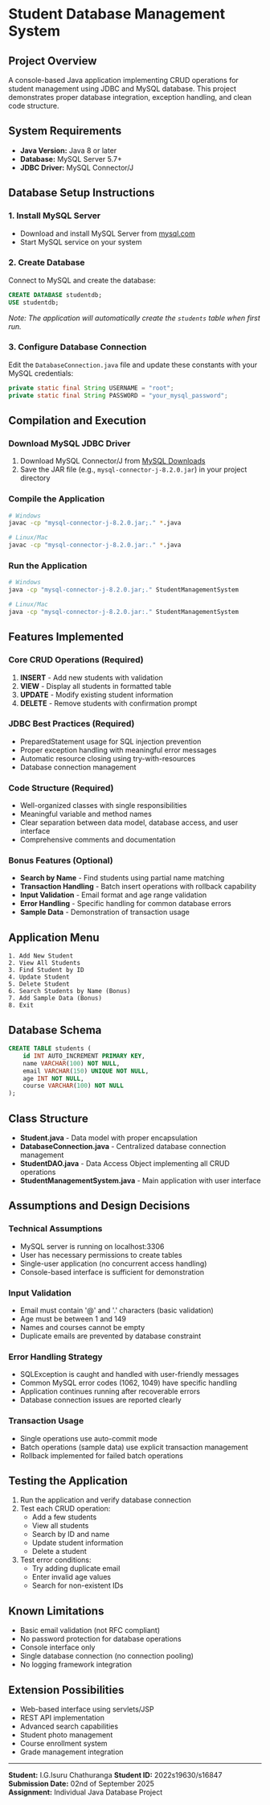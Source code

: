 # Student Database Management System

## Project Overview
A console-based Java application implementing CRUD operations for student management using JDBC and MySQL database. This project demonstrates proper database integration, exception handling, and clean code structure.

## System Requirements
- **Java Version:** Java 8 or later
- **Database:** MySQL Server 5.7+
- **JDBC Driver:** MySQL Connector/J

## Database Setup Instructions

### 1. Install MySQL Server
- Download and install MySQL Server from [mysql.com](https://dev.mysql.com/downloads/)
- Start MySQL service on your system

### 2. Create Database
Connect to MySQL and create the database:
```sql
CREATE DATABASE studentdb;
USE studentdb;
```
*Note: The application will automatically create the `students` table when first run.*

### 3. Configure Database Connection
Edit the `DatabaseConnection.java` file and update these constants with your MySQL credentials:
```java
private static final String USERNAME = "root";
private static final String PASSWORD = "your_mysql_password";
```

## Compilation and Execution

### Download MySQL JDBC Driver
1. Download MySQL Connector/J from [MySQL Downloads](https://dev.mysql.com/downloads/connector/j/)
2. Save the JAR file (e.g., `mysql-connector-j-8.2.0.jar`) in your project directory

### Compile the Application
```bash
# Windows
javac -cp "mysql-connector-j-8.2.0.jar;." *.java

# Linux/Mac
javac -cp "mysql-connector-j-8.2.0.jar:." *.java
```

### Run the Application
```bash
# Windows
java -cp "mysql-connector-j-8.2.0.jar;." StudentManagementSystem

# Linux/Mac
java -cp "mysql-connector-j-8.2.0.jar:." StudentManagementSystem
```

## Features Implemented

### Core CRUD Operations (Required)
1. **INSERT** - Add new students with validation
2. **VIEW** - Display all students in formatted table
3. **UPDATE** - Modify existing student information
4. **DELETE** - Remove students with confirmation prompt

### JDBC Best Practices (Required)
- PreparedStatement usage for SQL injection prevention
- Proper exception handling with meaningful error messages
- Automatic resource closing using try-with-resources
- Database connection management

### Code Structure (Required)
- Well-organized classes with single responsibilities
- Meaningful variable and method names
- Clear separation between data model, database access, and user interface
- Comprehensive comments and documentation

### Bonus Features (Optional)
- **Search by Name** - Find students using partial name matching
- **Transaction Handling** - Batch insert operations with rollback capability
- **Input Validation** - Email format and age range validation
- **Error Handling** - Specific handling for common database errors
- **Sample Data** - Demonstration of transaction usage

## Application Menu
```
1. Add New Student
2. View All Students
3. Find Student by ID
4. Update Student
5. Delete Student
6. Search Students by Name (Bonus)
7. Add Sample Data (Bonus)
8. Exit
```

## Database Schema
```sql
CREATE TABLE students (
    id INT AUTO_INCREMENT PRIMARY KEY,
    name VARCHAR(100) NOT NULL,
    email VARCHAR(150) UNIQUE NOT NULL,
    age INT NOT NULL,
    course VARCHAR(100) NOT NULL
);
```

## Class Structure
- **Student.java** - Data model with proper encapsulation
- **DatabaseConnection.java** - Centralized database connection management
- **StudentDAO.java** - Data Access Object implementing all CRUD operations
- **StudentManagementSystem.java** - Main application with user interface

## Assumptions and Design Decisions

### Technical Assumptions
- MySQL server is running on localhost:3306
- User has necessary permissions to create tables
- Single-user application (no concurrent access handling)
- Console-based interface is sufficient for demonstration

### Input Validation
- Email must contain '@' and '.' characters (basic validation)
- Age must be between 1 and 149
- Names and courses cannot be empty
- Duplicate emails are prevented by database constraint

### Error Handling Strategy
- SQLException is caught and handled with user-friendly messages
- Common MySQL error codes (1062, 1049) have specific handling
- Application continues running after recoverable errors
- Database connection issues are reported clearly

### Transaction Usage
- Single operations use auto-commit mode
- Batch operations (sample data) use explicit transaction management
- Rollback implemented for failed batch operations

## Testing the Application
1. Run the application and verify database connection
2. Test each CRUD operation:
    - Add a few students
    - View all students
    - Search by ID and name
    - Update student information
    - Delete a student
3. Test error conditions:
    - Try adding duplicate email
    - Enter invalid age values
    - Search for non-existent IDs

## Known Limitations
- Basic email validation (not RFC compliant)
- No password protection for database operations
- Console interface only
- Single database connection (no connection pooling)
- No logging framework integration

## Extension Possibilities
- Web-based interface using servlets/JSP
- REST API implementation
- Advanced search capabilities
- Student photo management
- Course enrollment system
- Grade management integration

---
**Student:** I.G.Isuru Chathuranga
**Student ID:** 2022s19630/s16847  
**Submission Date:** 02nd of September 2025  
**Assignment:** Individual Java Database Project